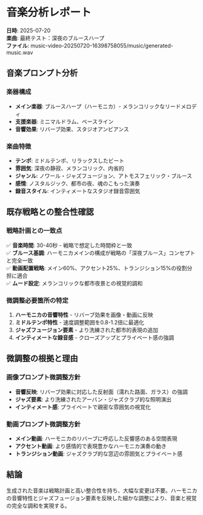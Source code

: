 # 音楽分析レポート
**日時**: 2025-07-20  
**楽曲**: 最終テスト：深夜のブルースハープ  
**ファイル**: music-video-20250720-16398758055/music/generated-music.wav

## 音楽プロンプト分析

### 楽器構成
- **メイン楽器**: ブルースハープ（ハーモニカ）- メランコリックなリードメロディ
- **支援楽器**: ミニマルドラム、ベースライン
- **音響効果**: リバーブ効果、スタジオアンビアンス

### 楽曲特徴
- **テンポ**: ミドルテンポ、リラックスしたビート
- **雰囲気**: 深夜の静寂、メランコリック、内省的
- **ジャンル**: ノワール・ジャズフュージョン、アトモスフェリック・ブルース
- **感情**: ノスタルジック、都市の夜、魂のこもった演奏
- **録音スタイル**: インティメートなスタジオ録音雰囲気

## 既存戦略との整合性確認

### 戦略計画との一致点
✅ **音楽時間**: 30-40秒 - 戦略で想定した時間枠と一致  
✅ **ブルース基調**: ハーモニカメインの構成が戦略の「深夜ブルース」コンセプトと完全一致  
✅ **動画配置戦略**: メイン60%、アクセント25%、トランジション15%の役割分担に適合  
✅ **ムード設定**: メランコリックな都市夜景との視覚的調和

### 微調整必要箇所の特定
1. **ハーモニカの音響特性** - リバーブ効果を画像・動画に反映
2. **ミドルテンポ特性** - 速度調整範囲を0.8-1.2倍に最適化
3. **ジャズフュージョン要素** - より洗練された都市的表現の追加
4. **インティメートな録音感** - クローズアップとプライベート感の強調

## 微調整の根拠と理由

### 画像プロンプト微調整方針
- **音響反映**: リバーブ効果に対応した反射面（濡れた路面、ガラス）の強調
- **ジャズ要素**: より洗練されたアーバン・ジャズクラブ的な照明演出
- **インティメート感**: プライベートで親密な雰囲気の視覚化

### 動画プロンプト微調整方針
- **メイン動画**: ハーモニカのリバーブに呼応した反響感のある空間表現
- **アクセント動画**: より感情的で表現豊かなハーモニカ演奏の動き
- **トランジション動画**: ジャズクラブ的な窓辺の雰囲気とプライベート感

## 結論
生成された音楽は戦略計画と高い整合性を持ち、大幅な変更は不要。ハーモニカの音響特性とジャズフュージョン要素を反映した細かな調整により、音楽と視覚の完全な調和を実現する。